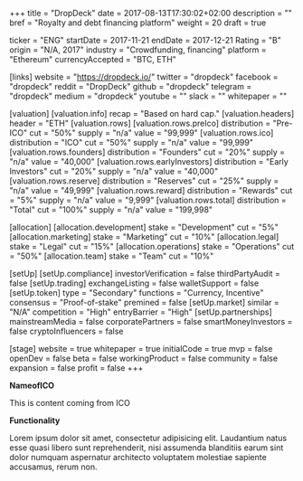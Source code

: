 +++
title = "DropDeck"
date = 2017-08-13T17:30:02+02:00
description = ""
bref = "Royalty and debt financing platform"
weight = 20
draft = true

ticker = "ENG"
startDate = 2017-11-21
endDate = 2017-12-21
Rating = "B"
origin = "N/A, 2017"
industry = "Crowdfunding, financing"
platform = "Ethereum"
currencyAccepted = "BTC, ETH"

[links]
  website = "https://dropdeck.io/"
  twitter = "dropdeck"
  facebook = "dropdeck"
  reddit = "DropDeck"
  github = "dropdeck"
  telegram = "dropdeck"
  medium = "dropdeck"
  youtube = ""
  slack = ""
  whitepaper = ""

[valuation]
  [valuation.info]
    recap = "Based on hard cap."
  [valuation.headers]
    header = "ETH"
  [valuation.rows]
    [valuation.rows.preIco]
      distribution = "Pre-ICO"
      cut = "50%"
      supply = "n/a"
      value = "99,999"
    [valuation.rows.ico]
      distribution = "ICO"
      cut = "50%"
      supply = "n/a"
      value = "99,999"
    [valuation.rows.founders]
      distribution = "Founders"
      cut = "20%"
      supply = "n/a"
      value = "40,000"
    [valuation.rows.earlyInvestors]
      distribution = "Early Investors"
      cut = "20%"
      supply = "n/a"
      value = "40,000"
    [valuation.rows.reserve]
      distribution = "Reserves"
      cut = "25%"
      supply = "n/a"
      value = "49,999"
    [valuation.rows.reward]
      distribution = "Rewards"
      cut = "5%"
      supply = "n/a"
      value = "9,999"
    [valuation.rows.total]
      distribution = "Total"
      cut = "100%"
      supply = "n/a"
      value = "199,998"

[allocation]
  [allocation.development]
    stake = "Development"
    cut = "5%"
  [allocation.marketing]
    stake = "Marketing"
    cut = "10%"
  [allocation.legal]
    stake = "Legal"
    cut = "15%"
  [allocation.operations]
    stake = "Operations"
    cut = "50%"
  [allocation.team]
    stake = "Team"
    cut = "10%"

[setUp]
  [setUp.compliance]
    investorVerification = false
    thirdPartyAudit = false
  [setUp.trading]
    exchangeListing = false
    walletSupport = false
  [setUp.token]
    type = "Secondary"
    functions = "Currency, Incentive"
    consensus = "Proof-of-stake"
    premined = false
  [setUp.market]
    similar = "N/A"
    competition = "High"
    entryBarrier = "High"
  [setUp.partnerships]
    mainstreamMedia = false
    corporatePartners = false
    smartMoneyInvestors = false
    cryptoInfluencers = false

[stage]
  website = true
  whitepaper = true
  initialCode = true
  mvp = false
  openDev = false
  beta = false
  workingProduct = false
  community = false
  expansion = false
  profit = false
+++

**NameofICO**

This is content coming from ICO

**Functionality**

Lorem ipsum dolor sit amet, consectetur adipisicing elit. Laudantium natus esse quasi libero sunt reprehenderit, nisi assumenda blanditiis earum sint dolor numquam aspernatur architecto voluptatem molestiae sapiente accusamus, rerum non.
